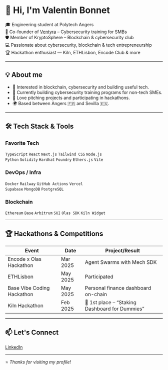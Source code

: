 # 👋 Hi, I'm Valentin Bonnet

🎓 Engineering student at Polytech Angers  
🚀 Co-founder of [Ventyra](https://ventyracyber.com) – Cybersecurity training for SMBs  
🛡️ Member of KryptoSphere – Blockchain & cybersecurity club  
💻 Passionate about cybersecurity, blockchain & tech entrepreneurship  
🏆 Hackathon enthusiast — Kiln, ETHLisbon, Encode Club & more

---

## 💡 About me

- 👀 Interested in blockchain, cybersecurity and building useful tech.
- 🧠 Currently building cybersecurity training programs for non-tech SMEs.
- 🎤 Love pitching projects and participating in hackathons.
- 🌍 Based between Angers 🇫🇷 and Sevilla 🇪🇸.

---

## 🛠 Tech Stack & Tools

### Favorite Tech

`TypeScript` `React` `Next.js` `Tailwind CSS` `Node.js`  
`Python` `Solidity` `Hardhat` `Foundry` `Ethers.js` `Vite`

### DevOps / Infra

`Docker` `Railway` `GitHub Actions` `Vercel`  
`Supabase` `MongoDB` `PostgreSQL`

### Blockchain

`Ethereum` `Base` `Arbitrum` `SUI` `Olas SDK` `Kiln Widget`

---

## 🏆 Hackathons & Competitions

| Event                        | Date         | Project/Result                                |
|-----------------------------|--------------|-----------------------------------------------|
| Encode x Olas Hackathon     | Mar 2025     | Agent Swarms with Mech SDK                    |
| ETHLisbon                   | May 2025     | Participated                                  |
| Base Vibe Coding Hackathon | May 2025     | Personal finance dashboard on-chain           |
| Kiln Hackathon              | Feb 2025     | 🥇 1st place – “Staking Dashboard for Dummies”|

---

## 📫 Let's Connect

[LinkedIn](https://www.linkedin.com/in/valentin-bonnet/)  

---

⭐️ *Thanks for visiting my profile!*

